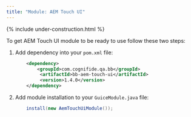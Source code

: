 ```yaml
---
title: "Module: AEM Touch UI"
---
```


{% include under-construction.html %}

To get AEM Touch UI module to be ready to use follow these two steps:

1. Add dependency into your `pom.xml` file:

    ```xml
        <dependency>
            <groupId>com.cognifide.qa.bb</groupId>
             <artifactId>bb-aem-touch-ui</artifactId>
             <version>1.4.0</version>
        </dependency>
    ```
2. Add module installation to your `GuiceModule.java` file:
    ```java
        install(new AemTouchUiModule());
    ```
